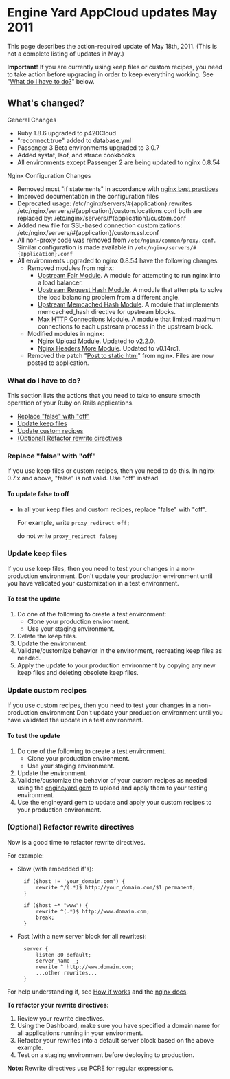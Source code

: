 # Engine Yard AppCloud updates May 2011 

This page describes the action-required update of May 18th, 2011. (This is not a complete listing of updates in May.)

**Important!** If you are currently using keep files or custom recipes, you need to take action before upgrading in order to keep everything working. See "[What do I have to do?](http://docs.engineyard.com/appcloud_update_2011_05_18.html#what)" below.

## What's changed?

General Changes

* Ruby 1.8.6 upgraded to p420Cloud
* "reconnect:true" added to database.yml
* Passenger 3 Beta environments upgraded to 3.0.7
* Added systat, lsof, and strace cookbooks
* All environments except Passenger 2 are being updated to nginx 0.8.54

Nginx Configuration Changes

* Removed most "if statements" in accordance with [nginx best practices](http://wiki.nginx.org/IfIsEvil)
* Improved documentation in the configuration files
* Deprecated usage:
		/etc/nginx/servers/#{application}.rewrites
    	/etc/nginx/servers/#{application}/custom.locations.conf
  both are replaced by:
		/etc/nginx/servers/#{application}/custom.conf
* Added new file for SSL-based connection customizations:
		/etc/nginx/servers/#{application}/custom.ssl.conf
* All non-proxy code was removed from `/etc/nginx/common/proxy.conf`. Similar configuration is made available in `/etc/nginx/servers/#{application}.conf`
* All environments upgraded to nginx 0.8.54 have the following changes:
	* Removed modules from nginx:
		* [Upstream Fair Module](https://github.com/gnosek/nginx-upstream-fair). A module for attempting to run nginx into a load balancer.
		* [Upstream Request Hash Module](http://wiki.nginx.org/HttpUpstreamRequestHashModule). A module that attempts to solve the load balancing problem from a different angle.
		* [Upstream Memcached Hash Module](http://openhack.ru/nginx-patched/wiki/MemcachedHash). A module that implements memcached_hash directive for upstream blocks.
		* [Max HTTP Connections Module](https://github.com/ry/nginx-ey-balancer). A module that limited maximum connections to each upstream process in the upstream block.
	* Modified modules in nginx:
		* [Nginx Upload Module](https://github.com/vkholodkov/nginx-upload-module). Updated to v2.2.0.
		* [Nginx Headers More Module](https://github.com/agentzh/headers-more-nginx-module). Updated to v0.14rc1.
	* Removed the patch "[Post to static html](https://gist.github.com/47503/261f8e0a31ed4bb3ea03a9b6480bbea8f688d850)" from nginx. Files are now posted to application.

<h3 id="what"> What do I have to do? </h3>

This section lists the actions that you need to take to ensure smooth operation of your Ruby on Rails applications.

* [Replace "false" with "off"](#false)
* [Update keep files](#keep)
* [Update custom recipes](#recipes)
* [(Optional) Refactor rewrite directives](#optional)

<h3 id="false"> Replace "false" with "off" </h3>

If you use keep files or custom recipes, then you need to do this.
In nginx 0.7.x and above, "false" is not valid. Use "off" instead.

#### To update false to off

* In all your keep files and custom recipes, replace "false" with "off".
	
	For example, write `proxy_redirect off;`
	
	do not write `proxy_redirect false;`

<h3 id="keep"> Update keep files </h3>

If you use keep files, then you need to test your changes in a non-production environment. Don't update your production environment until you have validated your customization in a test environment.

#### To test the update

1. Do one of the following to create a test environment:
	* Clone your production environment.
	* Use your staging environment.
2. Delete the keep files.
3. Update the environment.
4. Validate/customize behavior in the environment, recreating keep files as needed.
5. Apply the update to your production environment by copying any new keep files and deleting obsolete keep files.

<h3 id="recipes"> Update custom recipes </h3>

If you use custom recipes, then you need to test your changes in a non-production environment Don't update your production environment until you have validated the update in a test environment.

#### To test the update

1. Do one of the following to create a test environment.
	* Clone your production environment.
	* Use your staging environment.
2. Update the environment.
3. Validate/customize the behavior of your custom recipes as needed using the [engineyard gem](https://github.com/engineyard/engineyard) to upload and apply them to your testing environment.
4. Use the engineyard gem to update and apply your custom recipes to your production environment.

<h3 id="optional"> (Optional) Refactor rewrite directives </h3>

Now is a good time to refactor rewrite directives.

For example:

* Slow (with embedded if's):

        if ($host != 'your_domain.com') {
        	rewrite ^/(.*)$ http://your_domain.com/$1 permanent;
        }
        
        if ($host ~* "www") {
        	rewrite ^(.*)$ http://www.domain.com;
        	break;
        }

	
* Fast (with a new server block for all rewrites):

        server {
        	listen 80 default;
        	server_name _;
        	rewrite ^ http://www.domain.com;
        	...other rewrites...
        }

For help understanding if, see [How if works](http://agentzh.blogspot.com/2011/03/how-nginx-location-if-works.html) and the [nginx docs](http://wiki.nginx.org/NginxHttpRewriteModule#if).

**To refactor your rewrite directives:**

1. Review your rewrite directives.
2. Using the Dashboard, make sure you have specified a domain name for all applications running in your environment.
3. Refactor your rewrites into a default server block based on the above example.
4. Test on a staging environment before deploying to production.

**Note:** Rewrite directives use PCRE for regular expressions.
